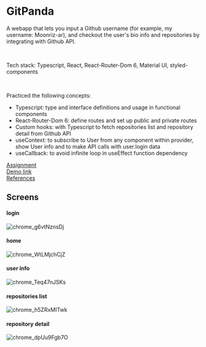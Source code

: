 # GitPanda

A webapp that lets you input a Github username (for example, my username: Moonriz-ar), and checkout the user's bio info and repositories by integrating with Github API.

<br />

Tech stack: Typescript, React, React-Router-Dom 6, Material UI, styled-components

<br />

Practiced the following concepts:
- Typescript: type and interface definitions and usage in functional components
- React-Router-Dom 6: define routes and set up public and private routes
- Custom hooks: with Typescript to fetch repositories list and repository detail from Github API
- useContext: to subscribe to User from any component within provider, show User info and to make API calls with user.login data
- useCallback: to avoid infinite loop in useEffect function dependency

[Assignment](https://docs.google.com/document/d/1mrqBRTc1A9n34yHcBtMcufI9F0D-hy4wQ_SjeCp1DIY/edit)
<br />
[Demo link](https://gitpanda.vercel.app/login "Demo link")
<br />
[References](https://alert-milk-258.notion.site/Hitbug-ac5a144460a649628234e1dd1c1f06fc)


## Screens
#### login
![chrome_g6vtNznsDj](https://user-images.githubusercontent.com/55898995/191960623-0660b767-3edb-4393-9a9a-34b8b2f02b78.png)
#### home
![chrome_WtLMjchCjZ](https://user-images.githubusercontent.com/55898995/191960667-a81c7991-4ae6-4578-8cba-5eb2abc199e4.png)
#### user info
![chrome_Teq47nJSKs](https://user-images.githubusercontent.com/55898995/191960695-3edb49d2-2e2a-48a0-9224-c1265eaa1a73.png)
#### repositories list
![chrome_h5ZRxMITwk](https://user-images.githubusercontent.com/55898995/191960711-fb8c970a-1c54-4005-b299-82657788017a.png)
#### repository detail
![chrome_dpUu9Fgb7O](https://user-images.githubusercontent.com/55898995/191960722-e7b0744e-3006-4ee1-9976-5e59cd8c83c9.png)

